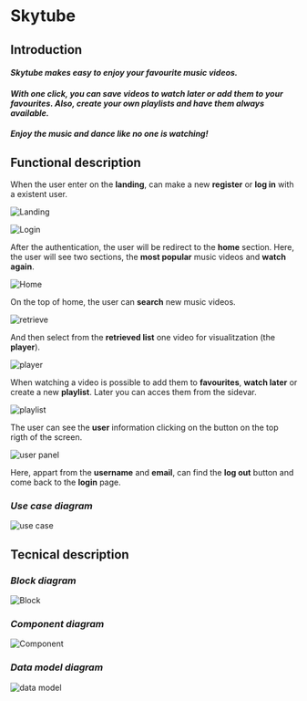 # **Skytube**

## **Introduction**

#### *Skytube makes easy to enjoy your favourite music videos.* 
#### *With one click, you can save videos to watch later or add them to your favourites. Also, create your own playlists and have them always available.*
#### *Enjoy the music and dance like no one is watching!*

## **Functional description**

When the user enter on the **landing**, can make a new **register** or **log in** with a existent user.

![Landing](img/landing.png "landing")

![Login](img/login.png "Login")

After the authentication, the user will be redirect to the **home** section. Here, the user  will see two sections, the **most popular** music videos and **watch again**. 

![Home](img/home.png "Home")

On the top of home, the user can **search** new music videos. 

![retrieve](img/img/retrieve.png "retrieve")

And then select from the **retrieved list** one video for visualitzation (the **player**).

![player](img/player.png "player")

When watching a video is possible to add them to **favourites**, **watch later** or create a new **playlist**. Later you can acces them from the sidevar.

![playlist](img/playlist.png "playlist")

The user can see the **user** information clicking on the button on the top rigth of the screen. 

![user panel](img/user-panel.png "user panel")

Here, appart from the **username** and **email**, can find the **log out** button and come back to the **login** page.

### *Use case diagram*
![use case](img/use-cases-diagram.png "use case diagram")

## **Tecnical description**

### *Block diagram*
![Block](img/block-diagram.png "Block diagram")

### *Component diagram*
![Component](img/component-diagram.png "Component diagram")

### *Data model diagram*
![data model](img/data-model-diagram.png)



